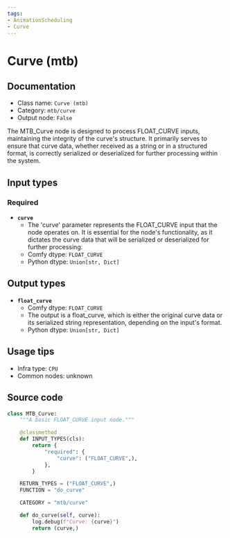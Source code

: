 ```yaml
---
tags:
- AnimationScheduling
- Curve
---
```


# Curve (mtb)
## Documentation
- Class name: `Curve (mtb)`
- Category: `mtb/curve`
- Output node: `False`

The MTB_Curve node is designed to process FLOAT_CURVE inputs, maintaining the integrity of the curve's structure. It primarily serves to ensure that curve data, whether received as a string or in a structured format, is correctly serialized or deserialized for further processing within the system.
## Input types
### Required
- **`curve`**
    - The 'curve' parameter represents the FLOAT_CURVE input that the node operates on. It is essential for the node's functionality, as it dictates the curve data that will be serialized or deserialized for further processing.
    - Comfy dtype: `FLOAT_CURVE`
    - Python dtype: `Union[str, Dict]`
## Output types
- **`float_curve`**
    - Comfy dtype: `FLOAT_CURVE`
    - The output is a float_curve, which is either the original curve data or its serialized string representation, depending on the input's format.
    - Python dtype: `Union[str, Dict]`
## Usage tips
- Infra type: `CPU`
- Common nodes: unknown


## Source code
```python
class MTB_Curve:
    """A basic FLOAT_CURVE input node."""

    @classmethod
    def INPUT_TYPES(cls):
        return {
            "required": {
                "curve": ("FLOAT_CURVE",),
            },
        }

    RETURN_TYPES = ("FLOAT_CURVE",)
    FUNCTION = "do_curve"

    CATEGORY = "mtb/curve"

    def do_curve(self, curve):
        log.debug(f"Curve: {curve}")
        return (curve,)

```
